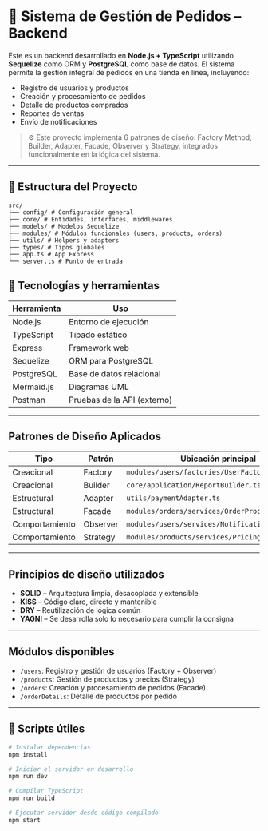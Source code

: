 

# 🧠 Sistema de Gestión de Pedidos – Backend

Este es un backend desarrollado en **Node.js + TypeScript** utilizando **Sequelize** como ORM y **PostgreSQL** como base de datos. El sistema permite la gestión integral de pedidos en una tienda en línea, incluyendo:

- Registro de usuarios y productos
- Creación y procesamiento de pedidos
- Detalle de productos comprados
- Reportes de ventas
- Envío de notificaciones

> ⚙️ Este proyecto implementa 6 patrones de diseño: Factory Method, Builder, Adapter, Facade, Observer y Strategy, integrados funcionalmente en la lógica del sistema.

---

## 📁 Estructura del Proyecto

```
src/
├── config/ # Configuración general
├── core/ # Entidades, interfaces, middlewares
├── models/ # Modelos Sequelize
├── modules/ # Módulos funcionales (users, products, orders)
├── utils/ # Helpers y adapters
├── types/ # Tipos globales
├── app.ts # App Express
└── server.ts # Punto de entrada
```
## 🚀 Tecnologías y herramientas

| Herramienta    | Uso                        |
|----------------|----------------------------|
| Node.js        | Entorno de ejecución       |
| TypeScript     | Tipado estático            |
| Express        | Framework web              |
| Sequelize      | ORM para PostgreSQL        |
| PostgreSQL     | Base de datos relacional   |
| Mermaid.js     | Diagramas UML              |
| Postman        | Pruebas de la API (externo)|

---

##  Patrones de Diseño Aplicados

| Tipo            | Patrón       | Ubicación principal                            |
|-----------------|--------------|------------------------------------------------|
| Creacional      | Factory      | `modules/users/factories/UserFactory.ts`       |
| Creacional      | Builder      | `core/application/ReportBuilder.ts`            |
| Estructural     | Adapter      | `utils/paymentAdapter.ts`                      |
| Estructural     | Facade       | `modules/orders/services/OrderProcessFacade.ts`|
| Comportamiento  | Observer     | `modules/users/services/NotificationManager.ts`|
| Comportamiento  | Strategy     | `modules/products/services/PricingStrategy.ts` |

---

##  Principios de diseño utilizados

- **SOLID** – Arquitectura limpia, desacoplada y extensible
- **KISS** – Código claro, directo y mantenible
- **DRY** – Reutilización de lógica común
- **YAGNI** – Se desarrolla solo lo necesario para cumplir la consigna

---

## Módulos disponibles

- `/users`: Registro y gestión de usuarios (Factory + Observer)
- `/products`: Gestión de productos y precios (Strategy)
- `/orders`: Creación y procesamiento de pedidos (Facade)
- `/orderDetails`: Detalle de productos por pedido

---

## 🧪 Scripts útiles

```bash
# Instalar dependencias
npm install

# Iniciar el servidor en desarrollo
npm run dev

# Compilar TypeScript
npm run build

# Ejecutar servidor desde código compilado
npm start
```